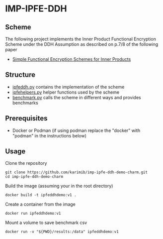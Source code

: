 # IMP-IPFE-DDH

## Scheme

The following project implements the Inner Product Functional Encryption Scheme under the DDH Assumption as described on p.7/8 of the following paper

* [Simple Functional Encryption Schemes for Inner Products](https://eprint.iacr.org/2015/017)

## Structure

* [ipfeddh.py](./ipfeddh.py) contains the implementation of the scheme
* [ipfehelpers.py](./ipfehelpers.py) helper functions used by the scheme
* [benchmark.py](./benchmark.py) calls the scheme in different ways and provides benchmarks

## Prerequisites

* Docker or Podman (if using podman replace the "docker" with "podman" in the instructions below)

## Usage

Clone the repository

```shell
git clone https://github.com/karimib/imp-ipfe-ddh-demo-charm.git
cd imp-ipfe-ddh-demo-charm
```

Build the image (assuming your in the root directory)

```shell
docker build -t ipfeddhdemo:v1 .
```

Create a container from the image

```shell
docker run ipfeddhdemo:v1 
```

Mount a volume to save benchmark csv

````shell
docker run -v "${PWD}/results:/data" ipfeddhdemo:v1 
````
